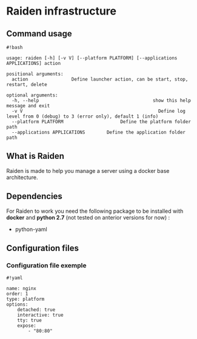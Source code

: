 # Raiden infrastructure #

## Command usage ##
```
#!bash

usage: raiden [-h] [-v V] [--platform PLATFORM] [--applications APPLICATIONS] action

positional arguments:
  action                Define launcher action, can be start, stop, restart, delete

optional arguments:
  -h, --help                                          show this help message and exit
  -v V                                                  Define log level from 0 (debug) to 3 (error only), default 1 (info)
  --platform PLATFORM                     Define the platform folder path
  --applications APPLICATIONS        Define the application folder path
```

## What is Raiden ##
Raiden is made to help you manage a server using a docker base architecture.

## Dependencies ##
For Raiden to work you need the following package to be installed with **docker** and **python 2.7** (not tested on anterior versions for now) :

* python-yaml

## Configuration files ##

### Configuration file exemple ###


```
#!yaml

name: nginx
order: 1
type: platform
options:
    detached: true
    interactive: true
    tty: true
    expose:
        - "80:80"
```